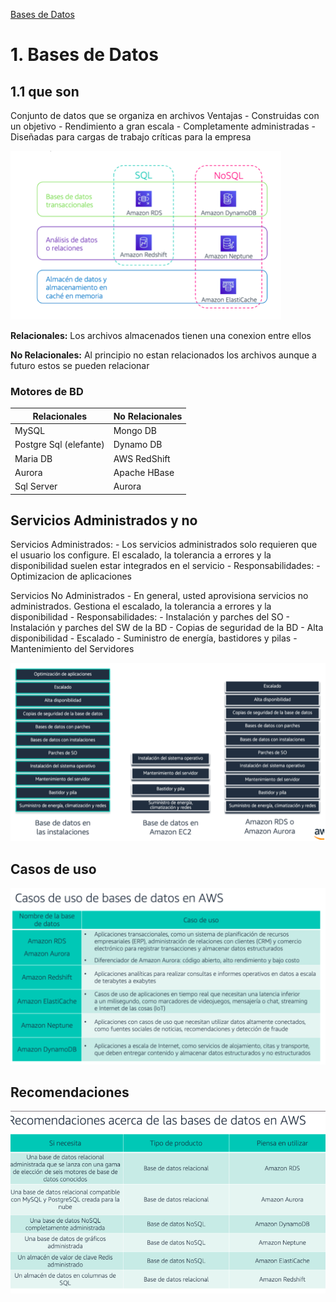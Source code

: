 [Bases de Datos](../../3-Bases_de_Datos/)

# 1. Bases de Datos

## 1.1 que son

Conjunto de datos que se organiza en archivos
Ventajas
    - Construidas con un objetivo
    - Rendimiento a gran escala
    - Completamente administradas
    - Diseñadas para cargas de trabajo críticas para la empresa

![Orden](../00_assets/Bases%20de%20Datos/ordenamiento.png)

**Relacionales:** Los archivos almacenados tienen una conexion entre ellos

**No Relacionales:** Al principio no estan relacionados los archivos aunque a futuro estos se pueden relacionar


### Motores de BD
| Relacionales           | No Relacionales |
|------------------------|-----------------|
| MySQL                  | Mongo DB        |
| Postgre Sql (elefante) | Dynamo DB       |
| Maria DB               | AWS RedShift    |
| Aurora                 | Apache HBase    |
| Sql Server             | Aurora          | 

## Servicios Administrados y no

Servicios Administrados:
    - Los servicios administrados solo requieren que el usuario los configure. El escalado, la tolerancia a errores y la disponibilidad suelen estar integrados en el servicio
    - Responsabilidades:
        - Optimizacion de aplicaciones 

Servicios No Administrados
    - En general, usted aprovisiona servicios no administrados. Gestiona el escalado, la tolerancia a errores y la disponibilidad
    - Responsabilidades: 
        - Instalación y parches del SO
        - Instalación y parches del SW de la BD
        - Copias de seguridad de la BD
        - Alta disponibilidad
        - Escalado
        - Suministro de energía, bastidores y pilas
        - Mantenimiento del Servidores

![Bases en](../00_assets/Bases%20de%20Datos/bd_en.png)

## Casos de uso

![Casos de uso](../00_assets/Bases%20de%20Datos/casos%20de%20uso.png)

## Recomendaciones 

![Recomendaciones](../00_assets/Bases%20de%20Datos/Recomendaciones.png)

